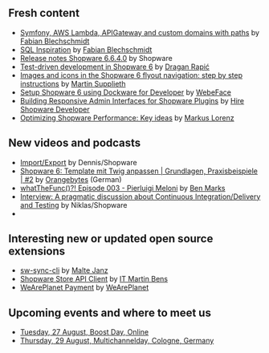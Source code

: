 ## Fresh content

* [Symfony, AWS Lambda, APIGateway and custom domains with paths](https://winkelwagen.de/2024/07/04/symfony-aws-lambda-apigateway-and-custom-domains-with-paths/) by [Fabian Blechschmidt](https://winkelwagen.de/author/fabianblechschmidt/)
* [SQL Inspiration](https://winkelwagen.de/2024/07/02/sql-inspiration/) by [Fabian Blechschmidt](https://winkelwagen.de/author/fabianblechschmidt/)
* [Release notes Shopware 6.6.4.0](https://developer.shopware.com/release-notes/6.6/6.6.4.0.html) by Shopware
* [Test-driven development in Shopware 6](https://levelup.gitconnected.com/test-driven-development-in-shopware-6-c122d7e5444c) by [Dragan Rapić](https://medium.com/@drapic88)
* [Images and icons in the Shopware 6 flyout navigation: step by step instructions](https://www-martinsupplieth-de.translate.goog/shopware-6-bilder-icons-flyout-navigation-anleitung/?_x_tr_sl=de&_x_tr_tl=en&_x_tr_hl=en&_x_tr_pto=wapp) by [Martin Supplieth](https://www.martinsupplieth.de/#about-me)
* [Setup Shopware 6 using Dockware for Developer](https://webeface.de/setup-shopware-6-using-dockware-for-developer/) by [WebeFace](https://webeface.de)
* [Building Responsive Admin Interfaces for Shopware Plugins](https://articles.abilogic.com/677633/building-responsive-admin-interfaces-shopware.html) by [Hire Shopware Developer](https://articles.abilogic.com/author/201859/hireshopwaredeveloper/)
* [Optimizing Shopware Performance: Key ideas](https://www.datrycs.com/blog/optimizing-shopware-performance-key-ideas) by [Markus Lorenz](https://www.datrycs.com/team/markus-lorenz)

## New videos and podcasts

* [Import/Export](https://www.youtube.com/watch?v=ZRzmm79eLvY) by Dennis/Shopware
* [Shopware 6: Template mit Twig anpassen | Grundlagen, Praxisbeispiele | #2](https://www.youtube.com/watch?v=nkK1yTxk3L8) by [Orangebytes](https://www.youtube.com/@orangebytes_de) (German)
* [whatTheFunc()?! Episode 003 - Pierluigi Meloni](https://www.youtube.com/watch?v=xtPqJSW_V0s) by [Ben Marks](https://www.youtube.com/@Benmarks)
* [Interview: A pragmatic discussion about Continuous Integration/Delivery and Testing](https://www.youtube.com/watch?v=sJs1yvhUick) by Niklas/Shopware
* 

## Interesting new or updated open source extensions

* [sw-sync-cli](https://github.com/shopware/sw-sync-cli) by [Malte Janz](https://github.com/MalteJanz)
* [Shopware Store API Client](https://github.com/it-bens/shopware-store-api-client) by [IT Martin Bens](https://github.com/it-bens)
* [WeArePlanet Payment](https://github.com/weareplanet/shopware-6) by [WeArePlanet](https://github.com/weareplanet)


## Upcoming events and where to meet us

* [Tuesday, 27 August, Boost Day, Online](https://ecommerce.shopware.com/boost-days)
* [Thursday, 29 August, Multichannelday, Cologne, Germany](https://multichannelday.de/)


